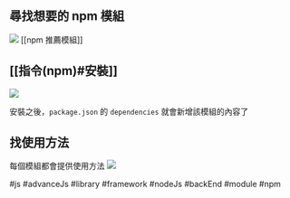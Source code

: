 ## 尋找想要的 npm 模組
![](https://i.imgur.com/i1Utpw3.png)
[[npm 推薦模組]]

## [[指令(npm)#安裝]]
![](https://i.imgur.com/vN57yvr.png)


安裝之後，`package.json` 的 `dependencies` 就會新增該模組的內容了


## 找使用方法
每個模組都會提供使用方法
![](https://i.imgur.com/mCdjOBi.png)

#js #advanceJs #library #framework #nodeJs #backEnd #module #npm